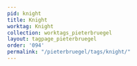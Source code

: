 ```yaml
---
pid: knight
title: Knight
worktag: Knight
collection: worktags_pieterbruegel
layout: tagpage_pieterbruegel
order: '094'
permalink: "/pieterbruegel/tags/knight/"
---
```


